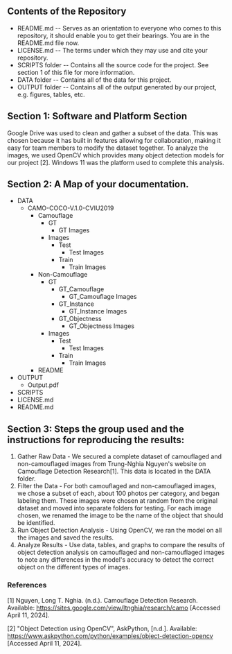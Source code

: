 ## Contents of the Repository
  - README.md -- Serves as an orientation to everyone who comes to this repository, it should enable you to get their bearings. You are in the README.md file now.
  - LICENSE.md -- The terms under which they may use and cite your repository.
  - SCRIPTS folder -- Contains all the source code for the project. See section 1 of this file for more information.
  - DATA folder --  Contains all of the data for this project. 
  - OUTPUT folder -- Contains all of the output generated by our  project, e.g. figures, tables, etc.

## Section 1: Software and Platform Section
  Google Drive was used to clean and gather a subset of the data. This was chosen because it has
  built in features allowing for collaboration, making it easy for team members to modify the
  dataset together. To analyze the images, we used OpenCV which provides many object detection 
  models for our project [2]. Windows 11 was the platform used to complete this analysis. 

## Section 2: A Map of your documentation. 

- DATA
  - CAMO-COCO-V.1.0-CVIU2019
    - Camouflage
      - GT
        - GT Images
      - Images
        - Test
          - Test Images
        - Train
          - Train Images
    - Non-Camouflage
      - GT
        - GT_Camouflage
          - GT_Camouflage Images
        - GT_Instance
          - GT_Instance Images
        - GT_Objectness
          - GT_Objectness Images
      - Images
        - Test
          - Test Images
        - Train
          - Train Images
    - README
- OUTPUT
  - Output.pdf 
- SCRIPTS
- LICENSE.md
- README.md


## Section 3: Steps the group used and the instructions for reproducing the results: 
1. Gather Raw Data - We secured a complete dataset of camouflaged and non-camouflaged images from Trung-Nghia Nguyen's website on Camouflage Detection Research[1]. This data is located in the DATA folder.
2. Filter the Data - For both camouflaged and non-camouflaged images, we chose a subset of each, about 100 photos per category, and began labeling them. These images were chosen at random from the original dataset and moved into separate folders for testing. For each image chosen, we renamed the image to be the name of the object that should be identified. 
3. Run Object Detection Analysis - Using OpenCV, we ran the model on all the images and saved the results.
4. Analyze Results - Use data, tables, and graphs to compare the results of object detection analysis on camouflaged and non-camouflaged images to note any differences in the model's accuracy to detect the correct object on the different types of images. 

### References
[1]	Nguyen, Long T. Nghia. (n.d.). Camouflage Detection Research. Available: https://sites.google.com/view/ltnghia/research/camo [Accessed April 11, 2024].

[2] "Object Detection using OpenCV", AskPython, [n.d.]. Available: https://www.askpython.com/python/examples/object-detection-opencv [Accessed April 11, 2024].







